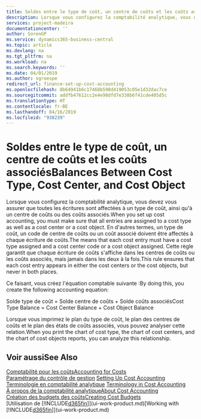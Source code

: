 ```yaml
---
title: Soldes entre le type de coût, un centre de coûts et les coûts associés | Microsoft Docs
description: Lorsque vous configurez la comptabilité analytique, vous devez vous assurer que toutes les écritures sont affectées à un type de coût, ainsi qu'à un centre de coûts ou des coûts associés. En d'autres termes, un type de coût, un code de centre de coûts ou un coût associé doivent être affectés à chaque écriture de coûts. Cette règle garantit que chaque écriture de coûts s'affiche dans les centres de coûts ou les coûts associés, mais jamais dans les deux à la fois.
services: project-madeira
documentationcenter: ''
author: SorenGP
ms.service: dynamics365-business-central
ms.topic: article
ms.devlang: na
ms.tgt_pltfrm: na
ms.workload: na
ms.search.keywords: ''
ms.date: 04/01/2019
ms.author: sgroespe
redirect_url: finance-set-up-cost-accounting
ms.openlocfilehash: 8b64941b6c17468b598d419053c05e1d32dac7ce
ms.sourcegitcommit: addfb47612cc2e4e98dfd7e338b6f41cde405d5c
ms.translationtype: HT
ms.contentlocale: fr-BE
ms.lasthandoff: 04/16/2019
ms.locfileid: "938239"
---
```

# <a name="balances-between-cost-type-cost-center-and-cost-object"></a><span data-ttu-id="c0b63-105">Soldes entre le type de coût, un centre de coûts et les coûts associés</span><span class="sxs-lookup"><span data-stu-id="c0b63-105">Balances Between Cost Type, Cost Center, and Cost Object</span></span>
<span data-ttu-id="c0b63-106">Lorsque vous configurez la comptabilité analytique, vous devez vous assurer que toutes les écritures sont affectées à un type de coût, ainsi qu'à un centre de coûts ou des coûts associés.</span><span class="sxs-lookup"><span data-stu-id="c0b63-106">When you set up cost accounting, you must make sure that all entries are assigned to a cost type as well as a cost center or a cost object.</span></span> <span data-ttu-id="c0b63-107">En d'autres termes, un type de coût, un code de centre de coûts ou un coût associé doivent être affectés à chaque écriture de coûts.</span><span class="sxs-lookup"><span data-stu-id="c0b63-107">The means that each cost entry must have a cost type assigned and a cost center code or a cost object assigned.</span></span> <span data-ttu-id="c0b63-108">Cette règle garantit que chaque écriture de coûts s'affiche dans les centres de coûts ou les coûts associés, mais jamais dans les deux à la fois.</span><span class="sxs-lookup"><span data-stu-id="c0b63-108">This rule ensures that each cost entry appears in either the cost centers or the cost objects, but never in both places.</span></span>  

 <span data-ttu-id="c0b63-109">Ce faisant, vous créez l'équation comptable suivante :</span><span class="sxs-lookup"><span data-stu-id="c0b63-109">By doing this, you create the following accounting equation:</span></span>  

 <span data-ttu-id="c0b63-110">Solde type de coût = Solde centre de coûts + Solde coûts associés</span><span class="sxs-lookup"><span data-stu-id="c0b63-110">Cost Type Balance = Cost Center Balance + Cost Object Balance</span></span>  

 <span data-ttu-id="c0b63-111">Lorsque vous imprimez le plan du type de coût, le plan des centres de coûts et le plan des états de coûts associés, vous pouvez analyser cette relation.</span><span class="sxs-lookup"><span data-stu-id="c0b63-111">When you print the chart of cost type, the chart of cost centers, and the chart of cost objects reports, you can analyze this relationship.</span></span>  

## <a name="see-also"></a><span data-ttu-id="c0b63-112">Voir aussi</span><span class="sxs-lookup"><span data-stu-id="c0b63-112">See Also</span></span>  
[<span data-ttu-id="c0b63-113">Comptabilité pour les coûts</span><span class="sxs-lookup"><span data-stu-id="c0b63-113">Accounting for Costs</span></span>](finance-manage-cost-accounting.md)  
 <span data-ttu-id="c0b63-114">[Paramétrage du contrôle de gestion](finance-set-up-cost-accounting.md) </span><span class="sxs-lookup"><span data-stu-id="c0b63-114">[Setting Up Cost Accounting](finance-set-up-cost-accounting.md) </span></span>  
 <span data-ttu-id="c0b63-115">[Terminologie en comptabilité analytique](finance-terminology-in-cost-accounting.md) </span><span class="sxs-lookup"><span data-stu-id="c0b63-115">[Terminology in Cost Accounting](finance-terminology-in-cost-accounting.md) </span></span>  
 [<span data-ttu-id="c0b63-116">À propos de la comptabilité analytique</span><span class="sxs-lookup"><span data-stu-id="c0b63-116">About Cost Accounting</span></span>](finance-about-cost-accounting.md)  
 [<span data-ttu-id="c0b63-117">Création des budgets des coûts</span><span class="sxs-lookup"><span data-stu-id="c0b63-117">Creating Cost Budgets</span></span>](finance-create-cost-budgets.md)  
 <span data-ttu-id="c0b63-118">[Utilisation de [!INCLUDE[d365fin](includes/d365fin_md.md)]](ui-work-product.md)</span><span class="sxs-lookup"><span data-stu-id="c0b63-118">[Working with [!INCLUDE[d365fin](includes/d365fin_md.md)]](ui-work-product.md)</span></span>
